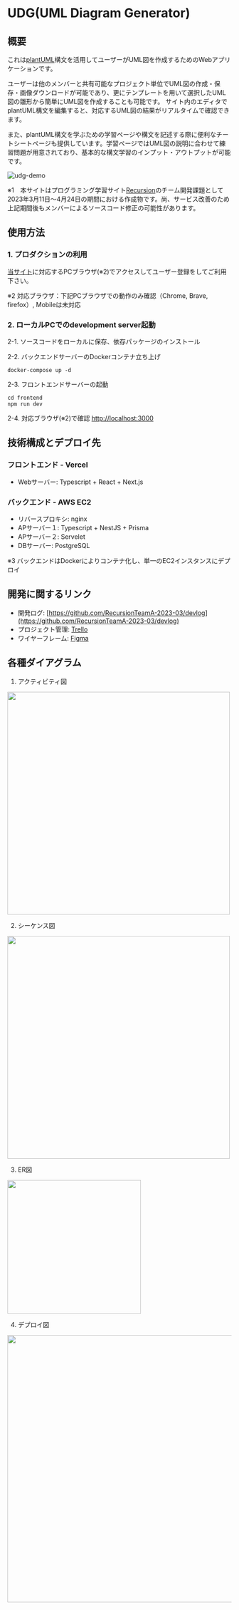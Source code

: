 # UDG(UML Diagram Generator)
## 概要
これは[plantUML](https://plantuml.com/ja/)構文を活用してユーザーがUML図を作成するためのWebアプリケーションです。

ユーザーは他のメンバーと共有可能なプロジェクト単位でUML図の作成・保存・画像ダウンロードが可能であり、更にテンプレートを用いて選択したUML図の雛形から簡単にUML図を作成することも可能です。
サイト内のエディタでplantUML構文を編集すると、対応するUML図の結果がリアルタイムで確認できます。

また、plantUML構文を学ぶための学習ページや構文を記述する際に便利なチートシートページも提供しています。学習ページではUML図の説明に合わせて練習問題が用意されており、基本的な構文学習のインプット・アウトプットが可能です。

![udg-demo](https://user-images.githubusercontent.com/69419077/234157205-07681214-9274-4138-ab1e-f0138da0cd70.gif)

※1　本サイトはプログラミング学習サイト[Recursion](https://recursionist.io/)のチーム開発課題として2023年3月11日〜4月24日の期間における作成物です。尚、サービス改善のため上記期間後もメンバーによるソースコード修正の可能性があります。

## 使用方法
### 1. プロダクションの利用
[当サイト](https://uml-diagram-generator.vercel.app/)に対応するPCブラウザ(※2)でアクセスしてユーザー登録をしてご利用下さい。

※2 対応ブラウザ：下記PCブラウザでの動作のみ確認（Chrome, Brave, firefox）, Mobileは未対応
### 2. ローカルPCでのdevelopment server起動
2-1. ソースコードをローカルに保存、依存パッケージのインストール

2-2. バックエンドサーバーのDockerコンテナ立ち上げ
```
docker-compose up -d
```

2-3. フロントエンドサーバーの起動
```
cd frontend
npm run dev
```

2-4. 対応ブラウザ(※2)で確認 [http://localhost:3000](http://localhost:3000)

## 技術構成とデプロイ先
### フロントエンド - Vercel
- Webサーバー: Typescript + React + Next.js
### バックエンド - AWS EC2
- リバースプロキシ: nginx
- APサーバー１: Typescript + NestJS + Prisma
- APサーバー２: Servelet
- DBサーバー: PostgreSQL

※3 バックエンドはDockerによりコンテナ化し、単一のEC2インスタンスにデプロイ

## 開発に関するリンク
- 開発ログ: [https://github.com/RecursionTeamA-2023-03/devlog](https://github.com/RecursionTeamA-2023-03/devlog)
- プロジェクト管理: [Trello](https://trello.com/b/bbjX36wD/teama)
- ワイヤーフレーム: [Figma](https://www.figma.com/community/file/1232540049660815066)

## 各種ダイアグラム
1. アクティビティ図
<img src="https://user-images.githubusercontent.com/69419077/234167301-f4d79ec9-e30a-4b01-bc9a-bf0ac72f88b8.png" width="500px">

2. シーケンス図
<img src="https://user-images.githubusercontent.com/69419077/234167396-ebab38b5-0624-4e2d-b17a-78a61acb5689.png" width="500px">

3. ER図
<img src="https://user-images.githubusercontent.com/69419077/234175343-ed285b0c-ad2a-494c-adcf-ad7b36d72c0b.png" width="300px">

4. デプロイ図
<img src="https://user-images.githubusercontent.com/69419077/234222345-fac6e805-af1e-413d-92e2-a72ec522a114.png" width="600px">


